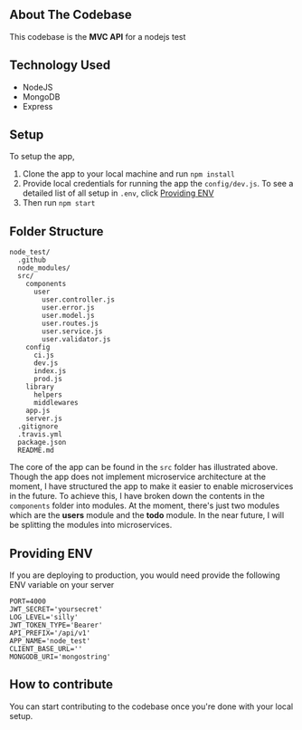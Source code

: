 ## About The Codebase

This codebase is the **MVC API** for a nodejs test

## Technology Used

- NodeJS
- MongoDB
- Express

## Setup

To setup the app,

1. Clone the app to your local machine and run `npm install`
2. Provide local credentials for running the app the `config/dev.js`. To see a detailed list of all setup in `.env`, click [Providing ENV](#providing-env)
3. Then run `npm start`

## Folder Structure

```
node_test/
  .github
  node_modules/
  src/
    components
      user
        user.controller.js
        user.error.js
        user.model.js
        user.routes.js
        user.service.js
        user.validator.js
    config
      ci.js
      dev.js
      index.js
      prod.js
    library
      helpers
      middlewares
    app.js
    server.js
  .gitignore
  .travis.yml
  package.json
  README.md
```

The core of the app can be found in the `src` folder has illustrated above. Though the app does not implement microservice architecture at the moment, I have structured the app to make it easier to enable microservices in the future. To achieve this, I have broken down the contents in the `components` folder into modules. At the moment, there's just two modules which are the **users** module and the **todo** module. In the near future, I will be splitting the modules into microservices.

## Providing ENV

If you are deploying to production, you would need provide the following ENV variable on your server

```
PORT=4000
JWT_SECRET='yoursecret'
LOG_LEVEL='silly'
JWT_TOKEN_TYPE='Bearer'
API_PREFIX='/api/v1'
APP_NAME='node_test'
CLIENT_BASE_URL=''
MONGODB_URI='mongostring'
```

## How to contribute

You can start contributing to the codebase once you're done with your local setup.
